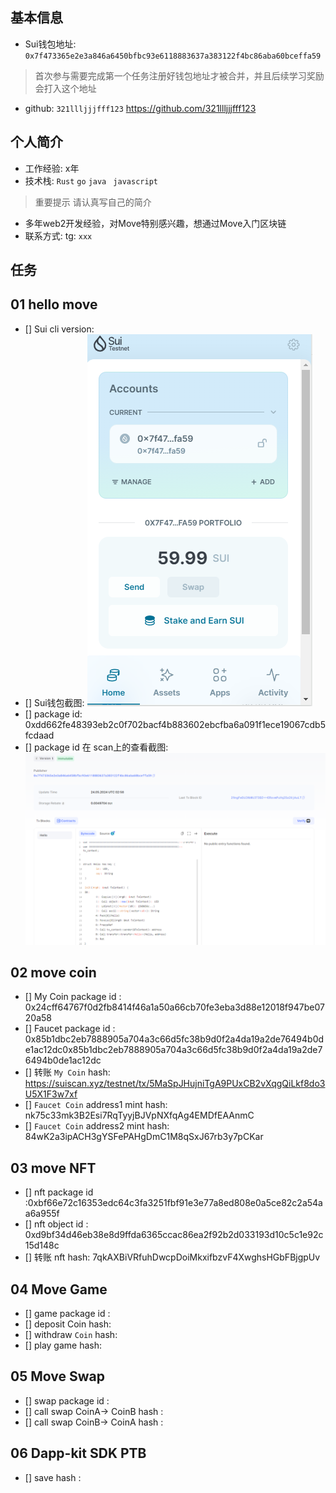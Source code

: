 ## 基本信息
- Sui钱包地址: `0x7f473365e2e3a846a6450bfbc93e6118883637a383122f4bc86aba60bceffa59`
> 首次参与需要完成第一个任务注册好钱包地址才被合并，并且后续学习奖励会打入这个地址
- github: `321llljjjfff123`
https://github.com/321llljjjfff123
## 个人简介
- 工作经验: x年
- 技术栈: `Rust` `go` `java` ` javascript`
> 重要提示 请认真写自己的简介
- 多年web2开发经验，对Move特别感兴趣，想通过Move入门区块链
- 联系方式: tg: `xxx` 

## 任务

##   01 hello move  
- [] Sui cli version:
- [] Sui钱包截图: ![Sui钱包截图](./images/sui钱包截图.png)
- [] package id: 0xdd662fe48393eb2c0f702bacf4b883602ebcfba6a091f1ece19067cdb5fcdaad
- [] package id 在 scan上的查看截图:![Scan截图](./images/scan上的查看截图.png)

##   02 move coin
- [] My Coin package id : 0x24cff64767f0d2fb8414f46a1a50a66cb70fe3eba3d88e12018f947be0720a58
- [] Faucet package id : 0x85b1dbc2eb7888905a704a3c66d5fc38b9d0f2a4da19a2de76494b0de1ac12dc0x85b1dbc2eb7888905a704a3c66d5fc38b9d0f2a4da19a2de76494b0de1ac12dc
- [] 转账 `My Coin` hash: https://suiscan.xyz/testnet/tx/5MaSpJHujniTgA9PUxCB2vXqgQiLkf8do3U5X1F3w7xf
- [] `Faucet Coin` address1 mint hash: nk75c33mk3B2Esi7RqTyyjBJVpNXfqAg4EMDfEAAnmC
- [] `Faucet Coin` address2 mint hash: 84wK2a3ipACH3gYSFePAHgDmC1M8qSxJ67rb3y7pCKar

##   03 move NFT
- [] nft package id :0xbf66e72c16353edc64c3fa3251fbf91e3e77a8ed808e0a5ce82c2a54aa6a955f
- [] nft object id : 0xd9bf34d46eb38e8d9ffda6365ccac86ea2f92b2d033193d10c5c1e92c15d148c
- [] 转账 nft  hash:
7qkAXBiVRfuhDwcpDoiMkxifbzvF4XwghsHGbFBjgpUv

##   04 Move Game
- [] game package id :
- [] deposit Coin hash:
- [] withdraw `Coin` hash:
- [] play game hash:

##   05 Move Swap
- [] swap package id :
- [] call swap CoinA-> CoinB  hash :
- [] call swap CoinB-> CoinA  hash :

##   06 Dapp-kit SDK PTB
- [] save hash :
